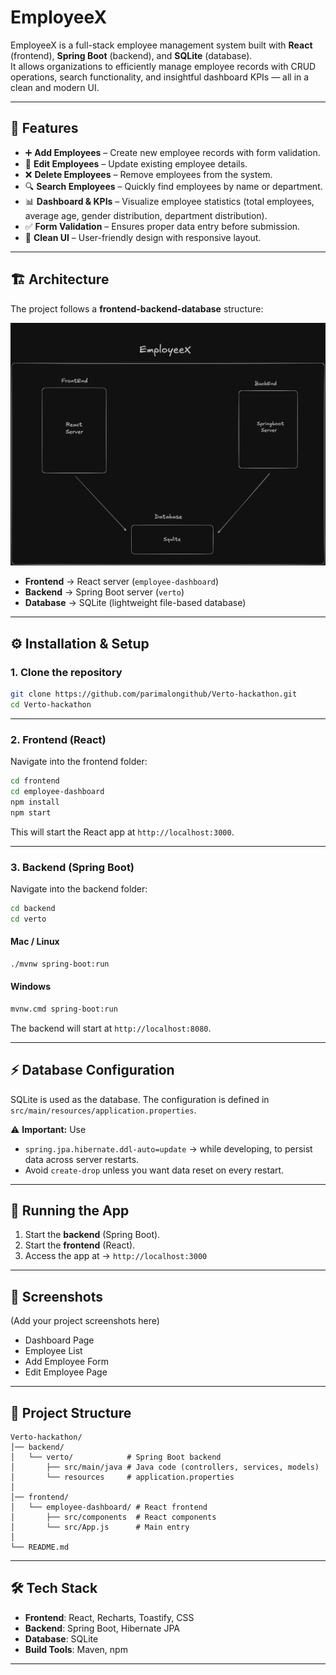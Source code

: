 # EmployeeX

EmployeeX is a full-stack employee management system built with **React** (frontend), **Spring Boot** (backend), and **SQLite** (database).  
It allows organizations to efficiently manage employee records with CRUD operations, search functionality, and insightful dashboard KPIs — all in a clean and modern UI.

---

## 📌 Features

- ➕ **Add Employees** – Create new employee records with form validation.  
- 📝 **Edit Employees** – Update existing employee details.  
- ❌ **Delete Employees** – Remove employees from the system.  
- 🔍 **Search Employees** – Quickly find employees by name or department.  
- 📊 **Dashboard & KPIs** – Visualize employee statistics (total employees, average age, gender distribution, department distribution).  
- ✅ **Form Validation** – Ensures proper data entry before submission.  
- 🎨 **Clean UI** – User-friendly design with responsive layout.

---

## 🏗️ Architecture

The project follows a **frontend-backend-database** structure:

![Architecture Diagram](Untitled-2025-08-15-1117.png)

- **Frontend** → React server (`employee-dashboard`)  
- **Backend** → Spring Boot server (`verto`)  
- **Database** → SQLite (lightweight file-based database)

---

## ⚙️ Installation & Setup

### 1. Clone the repository

```bash
git clone https://github.com/parimalongithub/Verto-hackathon.git
cd Verto-hackathon
```

---

### 2. Frontend (React)

Navigate into the frontend folder:

```bash
cd frontend
cd employee-dashboard
npm install
npm start
```

This will start the React app at `http://localhost:3000`.

---

### 3. Backend (Spring Boot)

Navigate into the backend folder:

```bash
cd backend
cd verto
```

#### Mac / Linux

```bash
./mvnw spring-boot:run
```

#### Windows

```bash
mvnw.cmd spring-boot:run
```

The backend will start at `http://localhost:8080`.

---

## ⚡ Database Configuration

SQLite is used as the database. The configuration is defined in `src/main/resources/application.properties`.



⚠️ **Important:** Use  
- `spring.jpa.hibernate.ddl-auto=update` → while developing, to persist data across server restarts.  
- Avoid `create-drop` unless you want data reset on every restart.

---

## 🚀 Running the App

1. Start the **backend** (Spring Boot).  
2. Start the **frontend** (React).  
3. Access the app at → `http://localhost:3000`

---

## 📸 Screenshots

(Add your project screenshots here)

- Dashboard Page  
- Employee List  
- Add Employee Form  
- Edit Employee Page  

---

## 📂 Project Structure

```
Verto-hackathon/
│── backend/
│   └── verto/            # Spring Boot backend
│       ├── src/main/java # Java code (controllers, services, models)
│       └── resources     # application.properties
│
│── frontend/
│   └── employee-dashboard/ # React frontend
│       ├── src/components  # React components
│       └── src/App.js      # Main entry
│
└── README.md
```

---

## 🛠️ Tech Stack

- **Frontend**: React, Recharts, Toastify, CSS  
- **Backend**: Spring Boot, Hibernate JPA  
- **Database**: SQLite  
- **Build Tools**: Maven, npm

---
